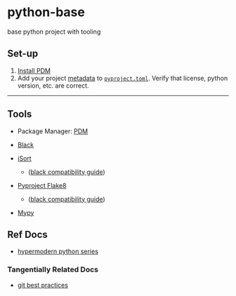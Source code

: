 # python-base

base python project with tooling

## Set-up

1. [Install PDM](https://pdm.fming.dev/#installation)
1. Add your project [metadata](https://peps.python.org/pep-0621/#details) to [`pyproject.toml`](./pyproject.toml). Verify that license, python version, etc. are correct.

---

## Tools

- Package Manager: [PDM](https://pdm.fming.dev/)

- [Black](https://black.readthedocs.io/en/stable/)
- [iSort](https://github.com/PyCQA/isort)
  - ([black compatibility guide](https://pycqa.github.io/isort/docs/configuration/black_compatibility.html))
- [Pyproject Flake8](https://github.com/csachs/pyproject-flake8)
  - ([black compatibility guide](https://black.readthedocs.io/en/stable/guides/using_black_with_other_tools.html#flake8))
- [Mypy](https://mypy.readthedocs.io/en/stable/index.html)

## Ref Docs

- [hypermodern python series](https://cjolowicz.github.io/posts/hypermodern-python-01-setup/)

### Tangentially Related Docs

- [git best practices](https://deepsource.io/blog/git-best-practices/)
